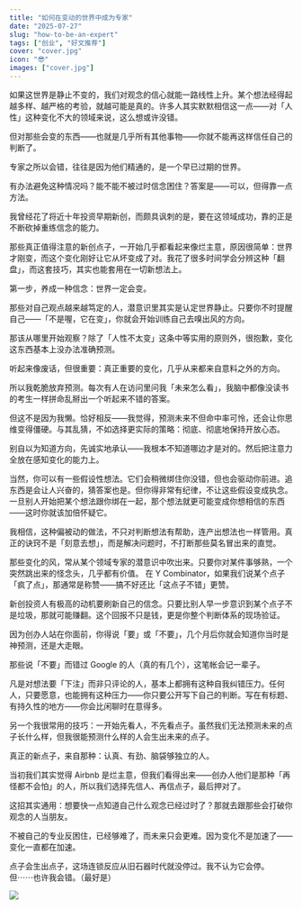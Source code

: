 ```yaml
---
title: "如何在变动的世界中成为专家"
date: "2025-07-27"
slug: "how-to-be-an-expert"
tags: ["创业", "好文推荐"]
cover: "cover.jpg"
icon: "😎"
images: ["cover.jpg"]
---
```

如果这世界是静止不变的，我们对观念的信心就能一路线性上升。某个想法经得起越多样、越严格的考验，就越可能是真的。许多人其实默默相信这一点——对「人性」这种变化不大的领域来说，这么想或许没错。



但对那些会变的东西——也就是几乎所有其他事物——你就不能再这样信任自己的判断了。



专家之所以会错，往往是因为他们精通的，是一个早已过期的世界。



有办法避免这种情况吗？能不能不被过时信念困住？答案是——可以，但得靠一点方法。



我曾经花了将近十年投资早期新创，而颇具讽刺的是，要在这领域成功，靠的正是不断砍掉重练信念的能力。



那些真正值得注意的新创点子，一开始几乎都看起来像烂主意，原因很简单：世界才刚变，而这个变化刚好让它从坏变成了对。我花了很多时间学会分辨这种「翻盘」，而这套技巧，其实也能套用在一切新想法上。



第一步，养成一种信念：世界一定会变。



那些对自己观点越来越笃定的人，潜意识里其实是认定世界静止。只要你不时提醒自己——「不是喔，它在变」，你就会开始训练自己去嗅出风的方向。



那该从哪里开始观察？除了「人性不太变」这条中等实用的原则外，很抱歉，变化这东西基本上没办法准确预测。



听起来像废话，但很重要：真正重要的变化，几乎从来都来自意料之外的方向。



所以我乾脆放弃预测。每次有人在访问里问我「未来怎么看」，我脑中都像没读书的考生一样拼命乱掰出一个听起来不错的答案。



但这不是因为我懒。恰好相反——我觉得，预测未来不但命中率可怜，还会让你思维变得僵硬。与其乱猜，不如选择更实际的策略：彻底、彻底地保持开放心态。



别自以为知道方向，先诚实地承认——我根本不知道哪边才是对的。然后把注意力全放在感知变化的能力上。



当然，你可以有一些假设性想法。它们会稍微绑住你没错，但也会驱动你前进。追东西是会让人兴奋的，猜答案也是。但你得非常有纪律，不让这些假设变成执念。
一旦别人开始把某个想法跟你绑在一起，那个想法就更可能变成你想相信的东西——这时你就该加倍怀疑它。



我相信，这种偏被动的做法，不只对判断想法有帮助，连产出想法也一样管用。真正的诀窍不是「刻意去想」，而是解决问题时，不打断那些莫名冒出来的直觉。



那些变化的风，常从某个领域专家的潜意识中吹出来。只要你对某件事够熟，一个突然跳出来的怪念头，几乎都有价值。
在 Y Combinator，如果我们说某个点子「疯了点」，那通常是称赞——搞不好还比「这点子不错」更赞。



新创投资人有极高的动机要刷新自己的信念。只要比别人早一步意识到某个点子不是垃圾，那就可能赚翻。这个回报不只是钱，更是你整个判断体系的现场验证。



因为创办人站在你面前，你得说「要」或「不要」，几个月后你就会知道你当时是神预测，还是大走眼。



那些说「不要」而错过 Google 的人（真的有几个），这笔帐会记一辈子。



凡是对想法要「下注」而非只评论的人，基本上都拥有这种自我纠错压力。任何人，只要愿意，也能拥有这种压力——你只要公开写下自己的判断。写在有标题、有持久性的地方——你会比闲聊时在意得多。



另一个我很常用的技巧：一开始先看人，不先看点子。虽然我们无法预测未来的点子长什么样，但我很能预测什么样的人会生出未来的点子。



真正的新点子，来自那种：认真、有劲、脑袋够独立的人。



当初我们其实觉得 Airbnb 是烂主意，但我们看得出来——创办人他们是那种「再怪都不会怕」的人，所以我们选择先信人、再信点子，最后押对了。



这招其实通用：想要快一点知道自己什么观念已经过时了？那就去跟那些会打破你观念的人当朋友。



不被自己的专业反困住，已经够难了，而未来只会更难。因为变化不是加速了——变化一直都在加速。



点子会生出点子，这场连锁反应从旧石器时代就没停过。我不认为它会停。
但⋯⋯也许我会错。（最好是）




![](https://prod-files-secure.s3.us-west-2.amazonaws.com/112d0858-5090-4d34-a606-b75eb8d65fd2/46476355-9cf3-4e99-9b7a-3531bc426380/1000202064.png?X-Amz-Algorithm=AWS4-HMAC-SHA256&X-Amz-Content-Sha256=UNSIGNED-PAYLOAD&X-Amz-Credential=ASIAZI2LB466ZGZH6WY6%2F20250912%2Fus-west-2%2Fs3%2Faws4_request&X-Amz-Date=20250912T041509Z&X-Amz-Expires=3600&X-Amz-Security-Token=IQoJb3JpZ2luX2VjEKz%2F%2F%2F%2F%2F%2F%2F%2F%2F%2FwEaCXVzLXdlc3QtMiJIMEYCIQCOCM887wdeMIycZxrD0QmJnZldelYW%2FvbfEzVURKkrJgIhAKCuaVLmE0zU3aZtIaFZ2FeH5t6DbNUQp%2B9%2FhYz3ASx9Kv8DCCQQABoMNjM3NDIzMTgzODA1IgzNbWC74U4rC%2Btm%2BAMq3ANt7pz45ywPf8op2ZBLe16mhl3KKVOHpkTF7U48WHUU13%2F5bmo4i8cIakgC8mrXvcE%2Bnei05ZHpV1DorOoysHpXg5Pbn0cIsn5whWvwPnglqUznD%2F2k0Nf0ONlUeUKhwbxHUh5szD%2FGQPOSLyE4HznTnXW%2BIrup%2FdMzagQhNTnpMYUX19z6jqeHE66YwYRdwNiKE1XvksHlULo2SfS6bYDW1Ut0VWpjbGfIvUExzV7pTTklqhXIrYN7DJWfJddV%2FTk3AJzy%2FKzsqjEkA8U0SoFfUj%2BmruFVfFl%2F1vPc%2Bl8HlWpQWdupMjaA%2BveQIajiS7gt67i58%2BAtK15JL2uN%2B7mg%2BU7UgAt4tz3LTdu50Y9iKXoyemLlGfjptsmIkhtwJ8cRIE2zbnw3uPTRp3OEtllqkHAfIbkr%2FNQCOOHRfZYd8i68%2FlR5fRt%2FN9PIWh5ZycqNxQ9wTZNtAcIgQvrktu5lyBD%2FhW98rO%2F%2FYuzoIF35lc7gT2sIer7lyKEcYkNdg4haqWt8LMEdVfDzVB26DSNIhUDNGJm3CaWEa54yoIZZjYOCu1rZhSyYBwKT9Zhpv1Xnx4kK4NSokTQSs%2Fc5VpdBMJQyT1ePWj9g6yQJHpfL2mBD1LzhXpUjzSSgVjDAo47GBjqkAUq95dVaOAX6JpZvE5UAoE3Ej6QEo3bW%2FwMStagozK1R6ANDgfK2bJUgUpEfwBpFN8po2NreD3x0aIx%2F7RKHQdMajOXrxklo5p9CVhzOVZ6BP7W90KP4Nwlhdqjhg7bCllbIg4lq5Y%2F4IzGkdkquE6YWKscLfNJxkgyuSmf50A%2FCUff1sTjTpA7S9TI8zROl2On4TTwdgDrfWeAHkCUOpVdqkbPv&X-Amz-Signature=5f670872390c92b355c47b8a19133319c9210877804cfe1cd6094810d6bed661&X-Amz-SignedHeaders=host&x-amz-checksum-mode=ENABLED&x-id=GetObject)

